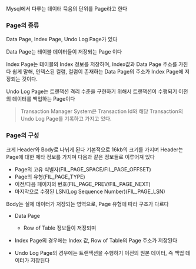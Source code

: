 Mysql에서 다루는 데이터 묶음의 단위를 Page라고 한다

### Page의 종류
Data Page, Index Page, Undo Log Page가 있다

Data Page는 테이블 데이터들이 저장되는 Page 이다

Index Page는 테이블의 Index 정보를 저장하며, Index값과 Data Page 주소를 가진다
쉽게 말해, 인덱스된 컬럼, 컬럼이 존재하는 Data Page의 주소가 Index Page에 저장되는 것이다.

Undo Log Page는 트랜잭션 격리 수준을 구현하기 위해서 트랜잭션이 수행되기 이전의 데이터를 백업하는 Page이다 
> Transaction Manager System은 Transaction Id와 해당 Transaction의 Undo Log Page를 기록하고 가지고 있다.
### Page의 구성

크게 Header와 Body로 나뉘게 된다
기본적으로 16kb의 크기를 가지며
Header는 Page에 대한 메타 정보를 가지며 다음과 같은 정보들로 이루어져 있다
- Page의 고유 식별자(FIL_PAGE_SPACE/FIL_PAGE_OFFSET)
- Page의 유형(FIL_PAGE_TYPE)
- 이전/다음 페이지의 번호(FIL_PAGE_PREV/FIL_PAGE_NEXT)
- 마지막으로 수정된 LSN(Log Sequence Number)(FIL_PAGE_LSN)

Body는 실제 데이터가 저장되는 영역으로, Page 유형에 따라 구조가 다르다
- Data Page
	- Row of Table 정보들이 저장되며

- Index Page의 경우에는 Index 값, Row of Table의 Page 주소가 저장된다
	
- Undo Log Page의 경우에는 트랜잭션을 수행하기 이전의 원본 데이터, 즉 백업 데이터가 저장된다
